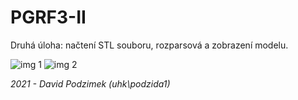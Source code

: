 # PGRF3-II

Druhá úloha: načtení STL souboru, rozparsová a zobrazení modelu.


![img 1]("https://github.com/podzimekdavid/STLViewer-OpenGL/blob/master/1.png?raw=true")
![img 2]("https://github.com/podzimekdavid/STLViewer-OpenGL/blob/master/2.png?raw=true")

*2021 - David Podzimek (uhk\podzida1)*
